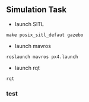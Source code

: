 ## Simulation Task
- launch SITL  
 ```shell
 make posix_sitl_defaut gazebo
```
- launch mavros
```shell
roslaunch mavros px4.launch
```
- launch rqt
```shell
rqt
```

### test
